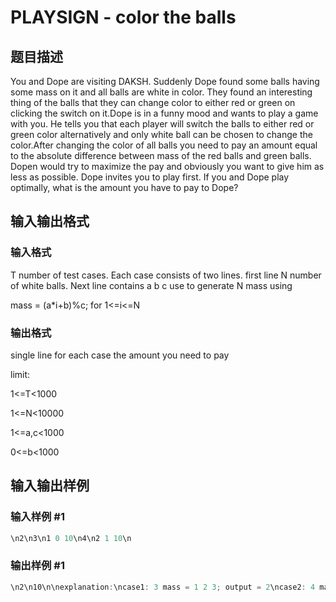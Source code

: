 # PLAYSIGN - color the balls

## 题目描述

You and Dope are visiting DAKSH. Suddenly Dope found some balls having some mass on it and all balls are white in color. They found an interesting thing of the balls that they can change color to either red or green on clicking the switch on it.Dope is in a funny mood and wants to play a game with you. He tells you that each player will switch the balls to either red or green color alternatively and only white ball can be chosen to change the color.After changing the color of all balls you need to pay an amount equal to the absolute difference between mass of the red balls and green balls. Dopen would try to maximize the pay and obviously you want to give him as less as possible. Dope invites you to play first. If you and Dope play optimally, what is the amount you have to pay to Dope?

## 输入输出格式

### 输入格式

T number of test cases. Each case consists of two lines. first line N number of white balls. Next line contains a b c use to generate N mass using

mass = (a\*i+b)%c; for 1<=i<=N

### 输出格式

single line for each case the amount you need to pay

limit:

1<=T<1000

1<=N<10000

1<=a,c<1000

0<=b<1000

## 输入输出样例

### 输入样例 #1

```cpp
\n2\n3\n1 0 10\n4\n2 1 10\n
```


### 输出样例 #1

```cpp
\n2\n10\n\nexplanation:\ncase1: 3 mass = 1 2 3; output = 2\ncase2: 4 mass=3 5 7 9;output=10
```


